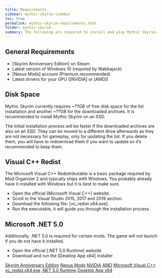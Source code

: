 ```yaml
---
title: Requirements
sidebar: mythic-skyrim-sidebar
toc: true
permalink: mythic-skyrim-requirements.html
folder: mythic-skyrim
summary: The following are required to install and play Mythic Skyrim.
---
```


## General Requirements
* [Skyrim Anniversary Edition] on Steam
* Latest version of Windows 10 (required by Wabbajack)
* [Nexus Mods] account (Premium recommended)
* Latest drivers for your GPU ([NVIDIA] or [AMD])

## Disk Space
Mythic Skyrim currently requires ~??GB of free disk space for the list installation and another ~??GB for the downloaded archives.
It is recommended to install Mythic Skyrim on an SSD.

The initial installation process will be faster if the downloaded archives are also on an SSD.
They can be moved to a different drive afterwards as they are not necessary for gameplay, only for updating the list.
If you delete them, you will have to redownload them if you want to update so it’s recommended to keep them.

## Visual C++ Redist
The Microsoft Visual C++ Redistributable is a basic package required by Mod Organizer 2 and typically ships with Windows.
You probably already have it installed with Windows but it is best to make sure.
* Open the official [Microsoft Visual C++] website.
* Scroll to the Visual Studio 2015, 2017 and 2019 section.
* Download the following file: [vc_redist.x64.exe].
* Run the executable, it will guide you through the installation process.

## Microsoft .NET 5.0
Additionally, .NET 5.0 is required for certain mods. The game will not launch if you do not have it installed.
* Open the official [.NET 5.0 Runtime] website
* Download and run the [Desktop App x64] installer


[Skyrim Anniversary Edition](https://store.steampowered.com/app/1746860/The_Elder_Scrolls_V_Skyrim_Anniversary_Upgrade/)
[Nexus Mods](https://www.nexusmods.com/)
[NVIDIA](https://www.nvidia.com/Download/index.aspx)
[AMD](https://www.amd.com/en/support)
[Microsoft Visual C++](https://docs.microsoft.com/en-US/cpp/windows/latest-supported-vc-redist?view=msvc-170)
[vc_redist.x64.exe](https://aka.ms/vs/17/release/vc_redist.x64.exe)
[.NET 5.0 Runtime](https://dotnet.microsoft.com/en-us/download/dotnet/5.0/runtime)
[Desktop App x64](https://dotnet.microsoft.com/en-us/download/dotnet/thank-you/runtime-desktop-5.0.13-windows-x64-installer)
